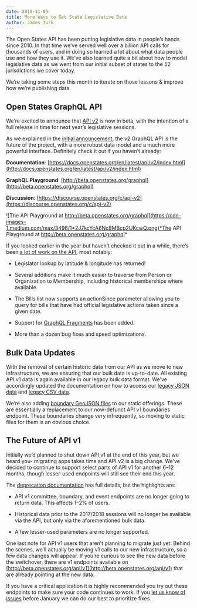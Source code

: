 ```yaml
---
date: 2018-11-05
title: More Ways to Get State Legislative Data
author: James Turk
---
```


The Open States API has been putting legislative data in people’s hands since 2010. In that time we’ve served well over a billion API calls for thousands of users, and in doing so learned a lot about what data people use and how they use it. We’ve also learned quite a bit about how to model legislative data as we went from our initial subset of states to the 52 jurisdictions we cover today.

We’re taking some steps this month to iterate on those lessons & improve how we’re publishing data.

## Open States GraphQL API

We’re excited to announce that [API v2](http://docs.openstates.org/en/latest/api/v2/index.html) is now in beta, with the intention of a full release in time for next year’s legislative sessions.

As we explained in the [initial announcement](https://blog.openstates.org/introducing-the-upcoming-open-states-graphql-api-838f9d023868?source=collection_home---5------8---------------------), the v2 GraphQL API is the future of the project, with a more robust data model and a much more powerful interface. Definitely check it out if you haven’t already:

**Documentation**: [https://docs.openstates.org/en/latest/api/v2/index.html](http://docs.openstates.org/en/latest/api/v2/index.html)

**GraphQL Playground**: [http://beta.openstates.org/graphql](http://beta.openstates.org/graphql)

**Discussion**: [https://discourse.openstates.org/c/api-v2](https://discourse.openstates.org/c/api-v2)

![The API Playground at http://beta.openstates.org/graphql](https://cdn-images-1.medium.com/max/3496/1*2J7kcYcA6Nc8MBcp2UKcwQ.png)*The API Playground at http://beta.openstates.org/graphql*

If you looked earlier in the year but haven’t checked it out in a while, there’s been [a lot of work on the API](http://docs.openstates.org/en/latest/api/v2/changelog.html), most notably:

* Legislator lookup by latitude & longitude has returned!

* Several additions make it much easier to traverse from Person or Organization to Membership, including historical memberships where available.

* The Bills list now supports an actionSince parameter allowing you to query for bills that have had official legislative actions taken since a given date.

* Support for [GraphQL Fragments](https://graphql.org/learn/queries/#fragments) has been added.

* More than a dozen bug fixes and speed optimizations.

## Bulk Data Updates

With the removal of certain historic data from our API as we move to new infrastructure, we are ensuring that our bulk data is up-to-date. All existing API v1 data is again available in our legacy bulk data format. We’ve accordingly updated the documentation on how to access our [legacy JSON data](https://docs.openstates.org/en/latest/data/legacy-json.html) and [legacy CSV data](https://docs.openstates.org/en/latest/data/legacy-csv.html).

We’re also adding [boundary GeoJSON files](https://docs.openstates.org/en/latest/data/boundaries.html) to our static offerings. These are essentially a replacement to our now-defunct API v1 boundaries endpoint. These boundaries change very infrequently, so moving to static files for them is an obvious choice.

## The Future of API v1

Initially we’d planned to shut down API v1 at the end of this year, but we heard you- migrating apps takes time and API v2 is a big change. We’ve decided to continue to support select parts of API v1 for another 6–12 months, though lesser-used endpoints will still see their end this year.

The [deprecation documentation](http://docs.openstates.org/en/latest/api/index.html#deprecation) has full details, but the highlights are:

* API v1 committee, boundary, and event endpoints are no longer going to return data. This affects 1–2% of users.

* Historical data prior to the 2017/2018 sessions will no longer be available via the API, but only via the aforementioned bulk data.

* A few lesser-used parameters are no longer supported.

One last note for API v1 users that aren’t planning to migrate just yet: Behind the scenes, we’ll actually be moving v1 calls to our new infrastructure, so a few data changes will appear. If you’re curious to see the new data before the switchover, there are v1 endpoints available on [http://beta.openstates.org/api/v1](http://beta.openstates.org/api/v1) that are already pointing at the new data.

If you have a critical application it is highly recommended you try out these endpoints to make sure your code continues to work. If you [let us know of issues](https://discourse.openstates.org) before January we can do our best to prioritize fixes.
